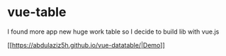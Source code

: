 # vue-table
I found more app new huge work table so I decide to build lib with vue.js

[[https://abdulaziz5h.github.io/vue-datatable/|Demo]]
